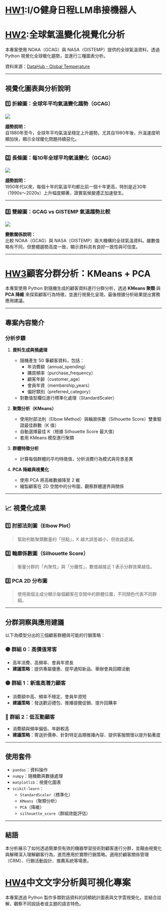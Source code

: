 #  [HW1](https://github.com/48856035/Gemini-Python-API/blob/main/HW1.ipynb):I/O健身日程LLM串接機器人

#  [HW2](https://github.com/48856035/Gemini-Python-API/blob/main/HW2.ipynb):全球氣溫變化視覺化分析

本專案使用 NOAA（GCAG）與 NASA（GISTEMP）提供的全球氣溫資料，透過 Python 視覺化全球暖化趨勢，並進行三種圖表分析。

資料來源：[DataHub - Global Temperature](https://datahub.io/core/global-temp)

---

##  視覺化圖表與分析說明

### 1️⃣ 折線圖：全球年平均氣溫變化趨勢（GCAG）

![](path/to/line_chart.png) <!-- 你可以上傳圖後貼這張圖的相對路徑 -->

**趨勢說明：**  
自1880年至今，全球年平均氣溫呈穩定上升趨勢。尤其自1980年後，升溫速度明顯加快，顯示全球暖化問題持續惡化。

---

### 2️⃣ 長條圖：每10年全球平均氣溫變化（GCAG）

![](path/to/bar_chart.png)

**趨勢說明：**  
1950年代以來，每個十年的氣溫平均都比前一個十年更高，特別是近30年（1990s～2020s）上升幅度顯著，證實氣候變遷正加速發生。

---

### 3️⃣ 雙線圖：GCAG vs GISTEMP 氣溫趨勢比較

![](path/to/double_line_chart.png)

**變數關係說明：**  
比較 NOAA（GCAG）與 NASA（GISTEMP）兩大機構的全球氣溫資料。雖數值略有不同，但整體趨勢高度一致，顯示資料具有良好一致性與可信度。

---

# [HW3](https://github.com/48856035/Gemini-Python-API/blob/main/HW3.ipynb)顧客分群分析：KMeans + PCA

本專案使用 Python 對隨機生成的顧客資料進行分群分析，透過 **KMeans 聚類** 與 **PCA 降維** 來探索顧客行為特徵，並進行視覺化呈現，最後根據分析結果提出實務應用建議。

---

## 專案內容簡介

### 分析步驟

1. **資料生成與預處理**
   - 隨機產生 50 筆顧客資料，包括：
     - 年消費額（annual_spending）
     - 購買頻率（purchase_frequency）
     - 顧客年齡（customer_age）
     - 會員年資（membership_years）
     - 偏好類別（preferred_category）
   - 對數值型欄位進行標準化處理（StandardScaler）

2. **聚類分析（KMeans）**
   - 使用肘部法則（Elbow Method）與輪廓係數（Silhouette Score）雙重驗證最佳群數（K 值）
   - 自動選擇最佳 K（根據 Silhouette Score 最大值）
   - 套用 KMeans 模型進行聚類

3. **群體特徵分析**
   - 計算每個群體的平均特徵值，分析消費行為模式與背景差異

4. **PCA 降維與視覺化**
   - 使用 PCA 將高維數據降至 2 維
   - 繪製顧客在 2D 空間中的分布圖，觀察群體邊界與關係

---

## 📈 視覺化成果

### 1️⃣ 肘部法則圖（Elbow Plot）
> 幫助判斷聚類數量的「拐點」，K 越大誤差越小，但收益遞減。

### 2️⃣ 輪廓係數圖（Silhouette Score）
> 衡量分群的「內聚性」與「分離性」，數值越接近 1 表示分群效果越佳。

### 3️⃣ PCA 2D 分布圖
> 使用兩個主成分顯示每個顧客在空間中的群體位置，不同顏色代表不同群組。

---

## 分群洞察與應用建議

以下為模型分出的三個顧客群體與可能的行銷策略：

### 🟣 群組 0：高價值常客
- 高年消費、高頻率、會員年資長
- **建議策略**：提供專屬優惠、提早通知新品、舉辦會員回饋活動

### 🟡 群組 1：新進高潛力顧客
- 消費額中高、頻率不穩定、會員年資短
- **建議策略**：發送歡迎禮包、推播提醒促銷、提升回購率

### 🔵 群組 2：低互動顧客
- 消費額與頻率偏低、年齡較高
- **建議策略**：寄送折價券、針對特定品類推播內容、提供客服關懷以提升黏著度

---

## 使用套件

- `pandas`：資料操作
- `numpy`：隨機數與數據處理
- `matplotlib`：視覺化圖表
- `scikit-learn`：
  - `StandardScaler`（標準化）
  - `KMeans`（聚類分析）
  - `PCA`（降維）
  - `silhouette_score`（群組效能評估）

---

## 結語

本分析展示了如何透過簡單但有效的機器學習技術對顧客進行分群，並藉由視覺化與解釋深入理解顧客行為，進而應用於實際行銷策略。適用於顧客關係管理（CRM）、行銷活動設計、推薦系統等場景。

# [HW4](https://github.com/48856035/Gemini-Python-API/blob/main/HW4.ipynb)中文文字分析與可視化專案
本專案透過 Python 製作多類對話資料的詞頻統計圖表與文字雲視覺化，並結合註解，觀察不同說話者或主題的語言特色。




